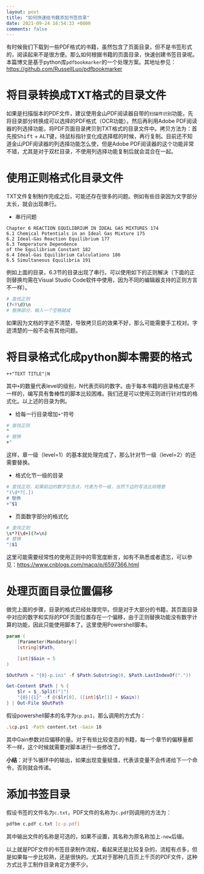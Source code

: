 ```yaml
---
layout: post
title: "如何快速给书籍添加书签目录"
date: 2021-09-24 16:54:33 +0800
comments: false
---
```


有时候我们下载到一些PDF格式的书籍，虽然包含了页面目录，但不是书签形式的，阅读起来不是很方便。那么如何根据书籍的页面目录，快速创建书签目录呢。本篇博文是基于python库`pdfbookmarker`的一个处理方案。其地址参见：<https://github.com/RussellLuo/pdfbookmarker>

# 将目录转换成TXT格式的目录文件

如果是扫描版本的PDF文件，建议使用金山PDF阅读器自带的`扫描件识别`功能，先将目录部分转换成可以选择的PDF格式（OCR功能）。然后再利用Adobe PDF阅读器的列选择功能，将PDF页面目录拷贝到TXT格式的目录文件中。拷贝方法为：首先按<kbd>Shift</kbd> + <kbd>ALT</kbd>键，待鼠标指针变化成选择框的时候，再行复制。目前还不知道金山PDF阅读器的列选择功能怎么使，但是Adobe PDF阅读器的这个功能非常不错，尤其是对于双栏目录，不使用列选择功能复制后就会混合在一起。

# 使用正则格式化目录文件

TXT文件复制制作完成之后，可能还存在很多的问题。例如有些目录因为文字部分太长，就会出现串行。

- 串行问题

```text
Chapter 6 REACTION EQUILIBRIUM IN IDEAL GAS MIXTURES 174
6.1 Chemical Potentials in an Ideal Gas Mixture 175
6.2 Ideal-Gas Reaction Equilibrium 177
6.3 Temperature Dependence
of the Equilibrium Constant 182
6.4 Ideal-Gas Equilibrium Calculations 186
6.5 Simultaneous Equilibria 191
```

例如上面的目录，6.3节的目录出现了串行。可以使用如下的正则解决（下面的正则替换均需在Visual Studio Code软件中使用，因为不同的编辑器支持的正则方言不一样）。

```bash
# 查找正则
(?<!\d)\n
# 替换部分，输入一个空格就成
```

如果因为文档的字迹不清楚，导致拷贝后的效果不好，那么可能需要手工校对。字迹清楚的一般不会有其他问题。

# 将目录格式化成python脚本需要的格式

```text
++"TEXT TITLE"|N
```
其中`+`的数量代表level的级别，N代表页码的数字。由于每本书籍的目录格式是不一样的，编写具有鲁棒性的脚本比较困难。我们还是可以使用正则进行针对性的格式化。以上述的目录为例。

- 给每一行目录增加`+"`符号

```bash
# 查找正则
^
# 替换
+"
```

这样，章一级（level=1）的基本就处理完成了，那么针对节一级（level=2）的还需要替换。

- 格式化节一级的目录

```bash
# 查找正则，如果前边的数字包含点，代表为节一级，当然下边的写法比较随意
"(\d*?[.])
# 替换
+"$1
```

- 页面数字部分的格式化

```bash
# 查找正则
\s*?(\d+)(?=\n)
# 替换
"|$1
```

这里可能需要经常性的使用正则中的零宽度断言，如有不熟悉或者遗忘，可以参见：<https://www.cnblogs.com/macq/p/6597366.html>

# 处理页面目录位置偏移

做完上面的步骤，目录的格式已经处理完毕。但是对于大部分的书籍，其页面目录中对应的数字和实际的PDF页面位置存在一个偏移，由于正则替换功能没有数字计算的功能，因此只能使用脚本了。这里使用Powershell脚本。


```powershell
param (
    [Parameter(Mandatory)]
    [string]$Path,

    [int]$Gain = 5
)

$OutPath = "{0}-p.ini" -f $Path.Substring(0, $Path.LastIndexOf("."))

Get-Content $Path | % {
    $lr = $_.Split("|")
    "{0}|{1}" -f @($lr[0], ([int]$lr[1] + $Gain))
} | Out-File $OutPath
```

假设powershell脚本的名字为`cp.ps1`，那么调用的方式为：

```bash
.\cp.ps1 -Path content.txt -Gain 18
```

其中Gain参数对应偏移的量。对于有些比较变态的书籍，每一个章节的偏移量都不一样，这个时候就需要对脚本进行一些修改了。

**小结**：对于%循环中的输出，如果出现变量赋值，代表该变量不会传递给下一个命令，否则就会传递。

# 添加书签目录

假设书签的文件名为`c.txt`，PDF文件的名称为`c.pdf`则调用的方法为：

```bash
pdfbm c.pdf c.txt [c-p.pdf]
```

其中输出文件的名称是可选的，如果不设置，其名称为原名称加上`-new`后缀。

以上就是PDF文件的书签目录制作流程，看起来还是比较复杂的，流程有点多，但是如果每一步比较熟，还是很快的。尤其对于那种几百页上千页的PDF文件，这种方式比手工制作目录肯定方便不少。
